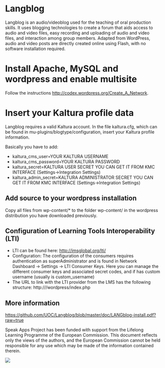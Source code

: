 Langblog
========

Langblog is an audio/videoblog used for the teaching of oral production skills. It uses blogging technologies to create a forum that aids access to audio and video files, easy recording and uploading of audio and video files, and interaction among group members. Adapted from WordPress, audio and video posts are directly created online using Flash, with no software installation required.

# Install Apache, MySQL and wordpress and enable multisite
Follow the instructions http://codex.wordpress.org/Create_A_Network. 

# Insert your Kaltura profile data
Langblog requires a valid Kaltura account. In the file kaltura.cfg, which can be found in mu-plugins/blogtype/configuration, insert your Kaltura profile information.

Basically you have to add:
* kaltura_cms_user=YOUR KALTURA USERNAME
* kaltura_cms_password=YOUR KALTURA PASSWORD
* kaltura_secret=KALTURA USER SECRET YOU CAN GET IT FROM KMC INTERFACE (Settings->Integration Settings)
* kaltura_admin_secret=KALTURA ADMINISTRATOR SECRET YOU CAN GET IT FROM KMC INTERFACE (Settings->Integration Settings)

## Add source to your wordpress installation
Copy all files from wp-content/* to the folder wp-content/ in the wordpress distribution you have downloaded previously.


## Configuration of Learning Tools Interoperability (LTI)
* LTI can be found here: http://imsglobal.org/lti/
* Configuration:
 The configuration of the consumers requires authentication as superAdministrator and is found in Network Dashboard → Settings → LTI Consumer Keys. 
 Here you can manage the different consumer keys and associated secret codes, and if has custom username (usually is custom_username)
* The URL to link with the LTI provider from the LMS has the following structure: 
 http://<ip>/wordpress/index.php

## More information 
 https://github.com/UOC/Langblog/blob/master/doc/LANGblog-install.pdf?raw=true


Speak Apps Project has been funded with support from the Lifelong Learning Programme of the European Commission. This document reflects only the views of the authors, and the European Commission cannot be held responsible for any use which may be made of the information contained therein. 

![](http://www.speakapps.eu/wp-content/themes/speakapps/images/EU_flag.jpg) 
